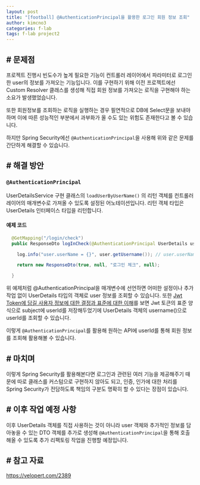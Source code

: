 ```yaml
---
layout: post
title: "[football] @AuthenticationPrincipal을 활용한 로그인 회원 정보 조회"
author: kimcno3
categories: f-lab
tags: f-lab project2
---
```


## # 문제점
프로젝트 진행시 빈도수가 높게 필요한 기능이 컨트롤러 레이어에서 파라미터로 로그인한 user의 정보를 가져오는 기능입니다. 이를 구현하기 위해 이전 프로젝트에선 Custom Resolver 클래스를 생성해 직접 회원 정보를 가져오는 로직을 구현해야 하는 소요가 발생했었습니다. 

또한 회원정보를 조회하는 로직을 실행하는 경우 필연적으로 DB에 Select문을 보내야하며 이에 따른 성능적인 부분에서 과부화가 올 수도 있는 위험도 존재한다고 볼 수 있습니다.

하지만 Spring Security에선 `@AuthenticationPrincipal`을 사용해 위와 같은 문제를 간단하게 해결할 수 있습니다.

## # 해결 방안 
### `@AuthenticationPrincipal`
UserDetailsService 구현 클래스의 `loadUserByUserName()` 의 리턴 객체를 컨트롤러 레이어의 매개변수로 가져올 수 있도록 설정된 어노테이션입니다. 리턴 객체 타입은 UserDetails 인터페이스 타입을 리턴합니다.

#### 예제 코드
```java
  @GetMapping("/login/check")
  public ResponseDto logInCheck(@AuthenticationPrincipal UserDetails user) {

    log.info("user.userName = {}", user.getUsername()); // user.userName = 10

    return new ResponseDto(true, null, "로그인 체크", null);

  }
```

위 예제처럼 @AuthenticationPrincipal을 매개변수에 선언하면 어떠한 설정이나 추가 작업 없이 UserDetails 타입의 객체로 user 정보를 조회할 수 있습니다. 또한 [Jwt Token에 담길 사용자 정보에 대한 결정과 표준에 대한 이해](https://velog.io/@kimcno3/Jwt-Token%EC%97%90-%EB%8B%B4%EA%B8%B8-%EC%82%AC%EC%9A%A9%EC%9E%90-%EC%A0%95%EB%B3%B4%EC%97%90-%EB%8C%80%ED%95%9C-%EA%B2%B0%EC%A0%95%EA%B3%BC-%ED%91%9C%EC%A4%80%EC%97%90-%EB%8C%80%ED%95%9C-%EC%9D%B4%ED%95%B4)를 보면 Jwt 토큰의 표준 양식으로 subject에 userId를 저장해두었기에 UserDetails 객체의 username()으로 userId를 조회할 수 있습니다.

이렇게  `@AuthenticationPrincipal`를 활용해 원하는 API에 userId를 통해 회원 정보를 조회해 활용해볼 수 있습니다.

## # 마치며
이렇게 Spring Security를 활용해본다면 로그인과 관련된 여러 기능을 제공해주기 때문에 따로 클래스를 커스텀으로 구현하지 않아도 되고, 인증, 인가에 대한 처리를 Spring Security가 전담하도록 책임의 구분도 명확히 할 수 있다는 장점이 있습니다.

## # 이후 작업 예정 사항
이후 UserDetails 객체를 직접 사용하는 것이 아니라 user 객체와 추가적인 정보를 담아놓을 수 있는 DTO 객체를 추가로 생성해 `@AuthenticationPrincipal`을 통해 호출해올 수 있도록 추가 리팩토링 작업을 진행할 예정입니다.

## # 참고 자료
https://velopert.com/2389